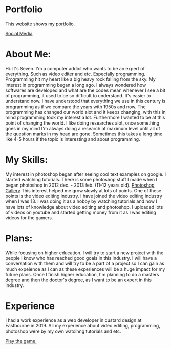 # Portfolio

This website shows my portfolio.

[Social Media](https://sp0r7en.github.io/portfolio/social.html)


# About Me:
Hi. It's Seven. I'm a computer addict who wants to be an expert of everything. Such as video editer and etc. Especially programming. Programming hit my heart like a big heavy rock falling from the sky. My interest in programming began a long ago. I always wondered how softwares are developed and what are the codes mean whenever I see a bit of programming, it used to be so difficult to understand. It's easier to understand now. I have understood that everything we use in this century is programming as if we compare the years with 1950s and now. The programming has changed our world alot and it keeps changing, with this in mind programming took my interest a lot. Furthermore I wanted to be at this point of changing the world. I like doing researches alot, once something goes in my mind I'm always doing a research at maximum level until all of the question marks in my head are gone. Sometimes this takes a long time like 4-5 hours if the topic is interesting and about programming. 

# My Skills:
My interest in photoshop began after seeing cool text examples on google. I started watching tutorials. There is some photoshop stuff I made when I began photoshop in 2012 dec. - 2013 feb. (11-12 years old).
[Photoshop Gallery]()
This interest helped me grow slowly at lots of points. One of these points is the video editing industry. I have joined the video editing industry when I was 13. I was doing it as a hobby by watching tutorials and now I have lots of knowledge about video editing and photoshop. I uploaded lots of videos on youtube and started getting money from it as I was editing videos for the gamers.

# Plans:
While focusing on higher education. I will try to start a new project with the people I know who has reached good goals in this industry. I will have a conversation with them and will try to be a part of a project so I can gain as much expeience as I can as these experiences will be a huge impact for my future plans. Once I finish higher education, I'm planning to do a masters degree and then the doctor's degree, as I want to be an expert in this industry.

# Experience
I had a work experience as a web developer in custard design at Eastbourne in 2019. All my experience about video editing, programming, photoshop were by my own watcihng tutorials and etc. 

<a href="game.html"> Play the game. </a>
